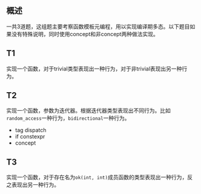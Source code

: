 ## 概述
一共3道题，这组题主要考察函数模板元编程，用以实现编译期多态。以下题目如果没有特殊说明，同时使用concept和非concept两种做法实现。

## T1
实现一个函数，对于trivial类型表现出一种行为，对于非trivial表现出另一种行为。
## T2
实现一个函数，参数为迭代器。根据迭代器类型表现出不同行为。比如`random_access`一种行为，`bidirectional`一种行为。
- tag dispatch
- if constexpr
- concept
## T3
实现一个函数，对于存在名为`ok(int, int)`成员函数的类型表现出一种行为，反之表现出另一种行为。
